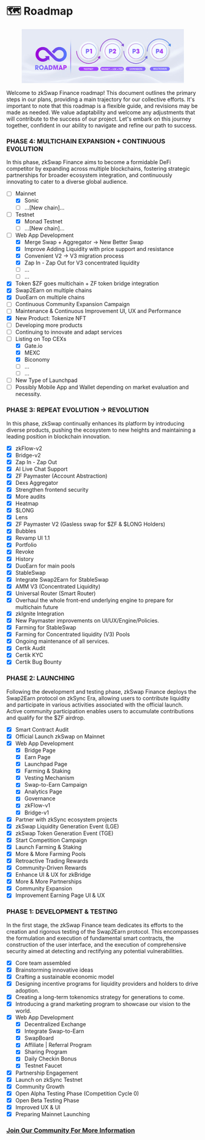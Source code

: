 # 🗺️ Roadmap

<figure><img src=".gitbook/assets/roadmap.jpg" alt=""><figcaption></figcaption></figure>

Welcome to zkSwap Finance roadmap! This document outlines the primary steps in our plans, providing a main trajectory for our collective efforts. It's important to note that this roadmap is a flexible guide, and revisions may be made as needed. We value adaptability and welcome any adjustments that will contribute to the success of our project. Let's embark on this journey together, confident in our ability to navigate and refine our path to success.

### **PHASE 4: MULTICHAIN EXPANSION + CONTINUOUS EVOLUTION**

In this phase, zkSwap Finance aims to become a formidable DeFi competitor by expanding across multiple blockchains, fostering strategic partnerships for broader ecosystem integration, and continuously innovating to cater to a diverse global audience.

* [ ] Mainnet
  * [x] Sonic
  * [ ] ...\[New chain]...
* [ ] Testnet
  * [x] Monad Testnet
  * [ ] ...\[New chain]...
* [ ] Web App Development
  * [x] Merge Swap + Aggregator → New Better Swap
  * [x] Improve Adding Liquidity with price support and resistance
  * [x] Convenient V2 → V3 migration process&#x20;
  * [x] Zap In - Zap Out for V3 concentrated liquidity
  * [ ] ...
  * [ ] ...
* [x] Token $ZF goes multichain + ZF token bridge integration
* [x] Swap2Earn on multiple chains
* [x] DuoEarn on multiple chains
* [ ] Continuous Community Expansion Campaign
* [ ] Maintenance & Continuous Improvement UI, UX and Performance&#x20;
* [x] New Product: Tokenize NFT
* [ ] Developing more products
* [ ] Continuing to innovate and adapt services
* [ ] Listing on Top CEXs
  * [x] Gate.io
  * [x] MEXC
  * [x] Biconomy
  * [ ] ...
  * [ ] ...
* [ ] New Type of Launchpad
* [ ] Possibly Mobile App and Wallet depending on market evaluation and necessity.

### **PHASE 3: REPEAT EVOLUTION -> REVOLUTION**

In this phase, zkSwap continually enhances its platform by introducing diverse products, pushing the ecosystem to new heights and maintaining a leading position in blockchain innovation.

* [x] zkFlow-v2
* [x] Bridge-v2
* [x] Zap In - Zap Out
* [x] AI Live Chat Support
* [x] ZF Paymaster (Account Abstraction)
* [x] Dexs Aggregator
* [x] Strengthen frontend security
* [x] More audits
* [x] Heatmap
* [x] $LONG
* [x] Lens
* [x] ZF Paymaster V2 (Gasless swap for $ZF & $LONG Holders)
* [x] Bubbles
* [x] Revamp UI 1.1
* [x] Portfolio
* [x] Revoke
* [x] History
* [x] DuoEarn for main pools
* [x] StableSwap
* [x] Integrate Swap2Earn for StableSwap
* [x] AMM V3 (Concentrated Liquidity)
* [x] Universal Router (Smart Router)
* [x] Overhaul the whole front-end underlying engine to prepare for multichain future
* [x] zkIgnite Integration
* [x] New Paymaster improvements on UI/UX/Engine/Policies.
* [x] Farming for StableSwap
* [x] Farming for Concentrated liquidity (V3) Pools
* [x] Ongoing maintenance of all services.
* [x] Certik Audit
* [x] Certik KYC
* [x] Certik Bug Bounty

### **PHASE 2: LAUNCHING**

Following the development and testing phase, zkSwap Finance deploys the Swap2Earn protocol on zkSync Era, allowing users to contribute liquidity and participate in various activities associated with the official launch. Active community participation enables users to accumulate contributions and qualify for the $ZF airdrop.

* [x] Smart Contract Audit
* [x] Official Launch zkSwap on Mainnet
* [x] Web App Development
  * [x] Bridge Page
  * [x] Earn Page
  * [x] Launchpad Page
  * [x] Farming & Staking
  * [x] Vesting Mechanism
  * [x] Swap-to-Earn Campaign
  * [x] Analytics Page
  * [x] Governance
  * [x] zkFlow-v1
  * [x] Bridge-v1
* [x] Partner with zkSync ecosystem projects
* [x] zkSwap Liquidity Generation Event (LGE)
* [x] zkSwap Token Generation Event (TGE)
* [x] Start Competition Campaign
* [x] Launch Farming & Staking&#x20;
* [x] More & More Farming Pools
* [x] Retroactive Trading Rewards&#x20;
* [x] Community-Driven Rewards&#x20;
* [x] Enhance UI & UX for zkBridge
* [x] More & More Partnerships
* [x] Community Expansion
* [x] Improvement Earning Page UI & UX

### **PHASE 1:** DEVELOPMENT & TESTING

In the first stage, the zkSwap Finance team dedicates its efforts to the creation and rigorous testing of the Swap2Earn protocol. This encompasses the formulation and execution of fundamental smart contracts, the construction of the user interface, and the execution of comprehensive security aimed at detecting and rectifying any potential vulnerabilities.

* [x] Core team assembled
* [x] Brainstorming innovative ideas&#x20;
* [x] Crafting a sustainable economic model&#x20;
* [x] Designing incentive programs for liquidity providers and holders to drive adoption.&#x20;
* [x] Creating a long-term tokenomics strategy for generations to come.&#x20;
* [x] Introducing a grand marketing program to showcase our vision to the world.
* [x] Web App Development
  * [x] Decentralized Exchange
  * [x] Integrate Swap-to-Earn
  * [x] SwapBoard
  * [x] Affiliate | Referral Program
  * [x] Sharing Program
  * [x] Daily Checkin Bonus
  * [x] Testnet Faucet
* [x] Partnership Engagement
* [x] Launch on zkSync Testnet
* [x] Community Growth
* [x] Open Alpha Testing Phase (Competition Cycle 0)
* [x] Open Beta Testing Phase
* [x] Improved UX & UI
* [x] Preparing Mainnet Launching

### [**Join Our Community For More Information**](official-links.md) 

